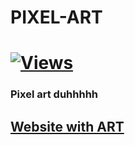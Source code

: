 # PIXEL-ART
# [![Views](https://hits.seeyoufarm.com/api/count/incr/badge.svg?url=https%3A%2F%2Fwaldioizac.github.io&count_bg=%2379C83D&title_bg=%23555555&icon=&icon_color=%23E7E7E7&title=Views&edge_flat=false)](https://hits.seeyoufarm.com)

### Pixel art duhhhhh

## [Website with ART](https://waldioizac.github.io)
